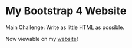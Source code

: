 # My Bootstrap 4 Website
Main Challenge:  Write as little HTML as possible.

Now viewable on my [website](https://www.supernet.tech)!